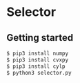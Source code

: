 # Selector



## Getting started
```bash
$ pip3 install numpy
$ pip3 install cvxpy
$ pip3 install cylp
$ python3 selector.py
```
